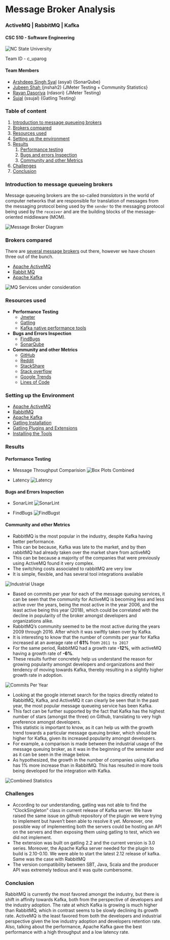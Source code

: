 # Message Broker Analysis

### ActiveMQ | RabbitMQ | Kafka

#### CSC 510 - Software Engineering
![NC State University](./98-Resources/10-NCSU-Logo.png)

Team ID - c_uparog

#### Team Members 
* [Arshdeep Singh Syal](https://github.com/ArshdeepSinghSyal) (asyal) {SonarQube}
* [Jubeen Shah ](https://github.com/jubeenshah)(jnshah2) {JMeter Testing + Community Statistics}
* [Rayan Dasoriya](https://github.com/rayandasoriya) (rdasori) {JMeter Testing}
* [Sujal](https://github.com/SujalAhrodia) (ssujal) {Gatling Testing}

### Table of content
1. [Introduction to message queueing brokers](#Introduction-to-message-queueing-brokers)
2. [Brokers compared](#Brokers-compared)
3. [Resources used](#Resources-used)
4. [Setting up the environment](#setting-up-the-environment)
5. [Results](#results)
	1. [Performance testing](#performance-testing)
	2. [Bugs and errors Inspection](#bugs-and-errors-inspection)
	3. [Community and other Metrics](#Community-and-other-Metrics)
6. [Challenges](#challenges)
6. [Conclusion](#conclusion)
  
### Introduction to message queueing brokers

Message queueing brokers are the so-called *translators* in the world of computer networks that are responsible for translation of messages from the messaging protocol being used by the `sender` to the messaging protocol being used by the `receiver` and are the building blocks of the message-oriented middleware (MOM). 

![Message Broker Diagram](./98-Resources/11-MessageBroker.png)

### Brokers compared

There are [several message brokers](https://en.wikipedia.org/wiki/Message_broker#List_of_message_broker_software) out there, however we have chosen three out of the bunch. 

* [Apache ActiveMQ](http://activemq.apache.org)
* [Rabbit MQ](http://www.rabbitmq.com)
* [Apache Kafka](https://kafka.apache.org)

![MQ Services under consideration](./98-Resources/09-MQ-Logos.jpeg)

### Resources used

* **Performance Testing**
	* [Jmeter](https://jmeter.apache.org)
	* [Gatling](https://gatling.io)
	* [Kafka native performance tools](https://github.com/kafka-dev/kafka/blob/master/bin/kafka-producer-perf-test.sh)
* **Bugs and Errors Inspection**
	* [FindBugs](http://findbugs.sourceforge.net)
	* [SonarQube](https://www.sonarqube.org)
* **Community and other Metrics**
	* [GitHub](https://github.com)
	* [Reddit](https://www.reddit.com)
	* [StackShare](https://stackshare.io/)
	* [Stack overflow](https://stackoverflow.com)
	* [Google Trends](https://trends.google.com/trends/)
	* [Lines of Code](./02-GitHubStats/01-LinesOfCode)

### Setting up the Environment
* [Apache ActiveMQ](./00-Prerequisites/01-Installation-apacheMQ.pdf)
* [RabbitMQ](./00-Prerequisites/02-Installation-rabbitMQ.pdf)
* [Apache Kafka](./00-Prerequisites/03-Installation-ApacheKafka.pdf)
* [Gatling Installation](https://gatling.io/docs/current/installation/#installation)
* [Gatling Plugins and Extensions](https://gatling.io/docs/2.3/extensions/)
* [Installing the Tools](./00-Prerequisites/04-Installing-Tools.pdf)

### Results

#### Performance Testing
* Message Throughput Comparision
![Box Plots Combined](./98-Resources/15-BoxPlotsCompiled-MessageBroker.png)

*  Latency
![Latency](./98-Resources/16-LatencyBroker.jpg)

#### Bugs and Errors Inspection
* SonarLint
![SonarLint](./98-Resources/17-SonarLint-Comparison.png)

* FindBugs
![FindBugst](./98-Resources/18-FindBugs.png)

#### Community and other Metrics

* RabbitMQ is the most popular in the industry, despite Kafka having better performance. 
* This can be because, Kafka was late to the market, and by then rabbitMQ had already taken over the market share from activeMQ
* This can be because a majority of the companies that were previously using ActiveMQ found it very complex. 
* The switching costs associated to rabbitMQ are very low
* It is simple, flexible, and has several tool integrations available

![Industrial Usage](./98-Resources/01-IndustUse.jpg)

* Based on commits per year for each of the message queuing services, it can be seen that the community for ActiveMQ is becoming less and less active over the years, being the most active in the year 2006, and the least active being this year (2018), which could be correlated with the decline in popularity of the broker amongst developers and organizations alike.
* RabbitMQ’s community seemed to be the most active during the years 2009 through 2016. After which it was swiftly taken over by Kafka.
* It is interesting to know that the number of commits per year for Kafka increased at an average rate of **61%** from `2011 to 2017`
* For the same period, RabbitMQ had a growth rate **-12%**, with activeMQ having a growth rate of **-6%**.
* These results further concretely help us understand the reason for growing popularity amongst developers and organizations and their tendency of moving towards Kafka, thereby resulting in a slightly higher growth rate in adoption.

![Commits Per Year](./98-Resources/05-Commit_year.jpg)

* Looking at the google internet search for the topics directly related to RabbitMQ, Kafka, and ActiveMQ it can clearly be seen that In the past year, the most popular message queueing service has been Kafka.
* This fact can be further supported by the fact that Kafka has the highest number of stars (amongst the three) on Github, translating to very high preference amongst developers.
* This statistic is important to know, as it can help us with the growth trend towards a particular message queuing broker, which should be higher for Kafka, given its increased popularity amongst developers. 
* For example, a comparison is made between the industrial usage of the message queuing broker, as it was in the beginning of the semester and as it can be seen in the image below.
* As hypothesized, the growth in the number of companies using Kafka has 1% more increase than in RabbitMQ. This has resulted in more tools being developed for the integration with Kafka.

![Combined Statistics](./98-Resources/08-CombinedDiagram-GIthub.jpeg)

### Challenges
* According to our understanding, gatling was not able to find the “ClockSingleton” class in current release of Kafka server. We have raised the same issue on github repository of the plugin we were trying to implement but haven’t been able to resolve it yet. Moreover, one possible way of implementing both the servers could be hosting an API on the servers and then exposing them using gatling to test, which we did not implement.
* The extension was built on gatling 2.2 and the current version is 3.0 series. Moreover, the Apache Kafka server needed for the plugin to build is 2.10-0.10. We were able to start the latest 2.12 release of kafka. Same was the case with RabbitMQ
* The version compatibility between SBT, Java, Scala and the producer API was extremely tedious and it was quite cumbersome. 

### Conclusion
RabbitMQ is currently the most favored amongst the industry, but there is shift in affinity towards Kafka, both from the perspective of developers and the industry adoption. The rate at which Kafka is growing is much higher than RabbitMQ, which in contrast seems to be slowly declining its growth rate. ActiveMQ is the least favored from both the developers and industrial perspective given the low industry adoption and developers retention rate.
Also, talking about the performance, Apache Kafka gave the best performance with a high throughput and a low latency rate.

